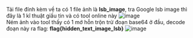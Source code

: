 Tải file đính kèm về ta có 1 file ảnh là **lsb_image**, tra Google lsb image thì đây là 1 kĩ thuật giấu tin và có tool online này ![image](https://user-images.githubusercontent.com/62832067/149957666-968c1574-d1e0-48d8-b7cc-8be61dc108b9.png)
<br> Ném ảnh vào tool thấy có 1 mớ hỗn trộn trừ đoạn base64 ở đầu, decode đoạn này ra flag: **flag{hidden_text_image_lsb}**
![image](https://user-images.githubusercontent.com/62832067/149957778-c1d73b41-f4c0-45bb-bbf7-6e455f68d835.png)
